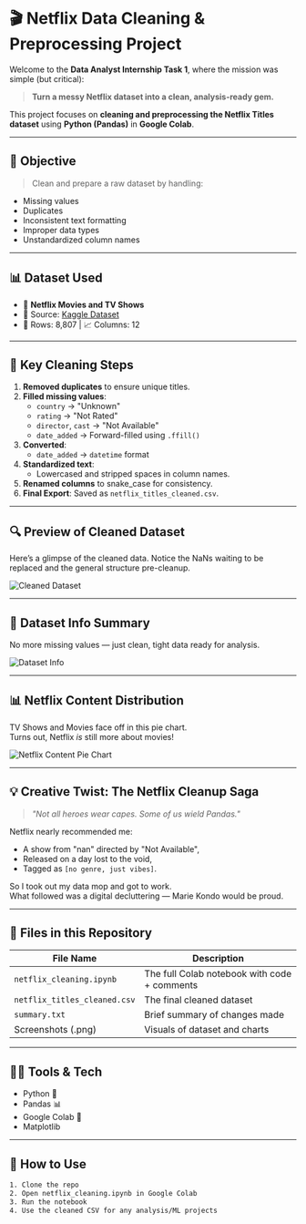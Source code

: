 # 🎬 Netflix Data Cleaning & Preprocessing Project

Welcome to the **Data Analyst Internship Task 1**, where the mission was simple (but critical):  
> **Turn a messy Netflix dataset into a clean, analysis-ready gem.**

This project focuses on **cleaning and preprocessing the Netflix Titles dataset** using **Python (Pandas)** in **Google Colab**.

---

## 🧠 Objective

> Clean and prepare a raw dataset by handling:
- Missing values  
- Duplicates  
- Inconsistent text formatting  
- Improper data types  
- Unstandardized column names

---

## 📊 Dataset Used

- 📁 **Netflix Movies and TV Shows**
- 📌 Source: [Kaggle Dataset](https://www.kaggle.com/datasets/shivamb/netflix-shows)
- 🔢 Rows: 8,807 | 📈 Columns: 12

---

## 🚀 Key Cleaning Steps

1. **Removed duplicates** to ensure unique titles.
2. **Filled missing values**:
   - `country` → "Unknown"
   - `rating` → "Not Rated"
   - `director`, `cast` → "Not Available"
   - `date_added` → Forward-filled using `.ffill()`
3. **Converted**:
   - `date_added` → `datetime` format
4. **Standardized text**:
   - Lowercased and stripped spaces in column names.
5. **Renamed columns** to snake_case for consistency.
6. **Final Export**: Saved as `netflix_titles_cleaned.csv`.

---

## 🔍 Preview of Cleaned Dataset

Here’s a glimpse of the cleaned data. Notice the NaNs waiting to be replaced and the general structure pre-cleanup.

![Cleaned Dataset]("Cleaned_dataset.png")

---

## 🧾 Dataset Info Summary

No more missing values — just clean, tight data ready for analysis.

![Dataset Info]("Screenshot%2025-06-23%130657.png")

---

## 📊 Netflix Content Distribution

TV Shows and Movies face off in this pie chart.  
Turns out, Netflix *is* still more about movies!

![Netflix Content Pie Chart]("Screenshot%2025-06-23%130706.png")

---

## 💡 Creative Twist: The Netflix Cleanup Saga

> *"Not all heroes wear capes. Some of us wield Pandas."*

Netflix nearly recommended me:
- A show from "nan" directed by "Not Available",
- Released on a day lost to the void,
- Tagged as `[no genre, just vibes]`.

So I took out my data mop and got to work.  
What followed was a digital decluttering — Marie Kondo would be proud.

---

## 📁 Files in this Repository

| File Name                     | Description                                    |
|------------------------------|------------------------------------------------|
| `netflix_cleaning.ipynb`     | The full Colab notebook with code + comments  |
| `netflix_titles_cleaned.csv` | The final cleaned dataset                     |
| `summary.txt`                | Brief summary of changes made                 |
| Screenshots (.png)           | Visuals of dataset and charts                 |

---

## 👩‍💻 Tools & Tech

- Python 🐍  
- Pandas 📊  
- Google Colab 🧠  
- Matplotlib 

---

## 🔗 How to Use

```bash
1. Clone the repo
2. Open netflix_cleaning.ipynb in Google Colab
3. Run the notebook
4. Use the cleaned CSV for any analysis/ML projects

